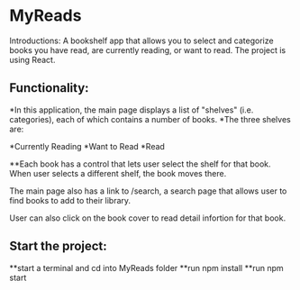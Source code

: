# MyReads

Introductions: 
A bookshelf app that allows you to select and categorize books you have read, are currently reading, or want to read. The project is using React.

## Functionality:
*In this application, the main page displays a list of "shelves" (i.e. categories), each of which contains a number of books. *The three shelves are:

*Currently Reading
*Want to Read
*Read


**Each book has a control that lets user select the shelf for that book. When user selects a different shelf, the book moves there. 


The main page also has a link to /search, a search page that allows user to find books to add to their library.


User can also click on the book cover to read detail infortion for that book.



## Start the project:
**start a terminal and cd into MyReads folder
**run npm install
**run npm start

